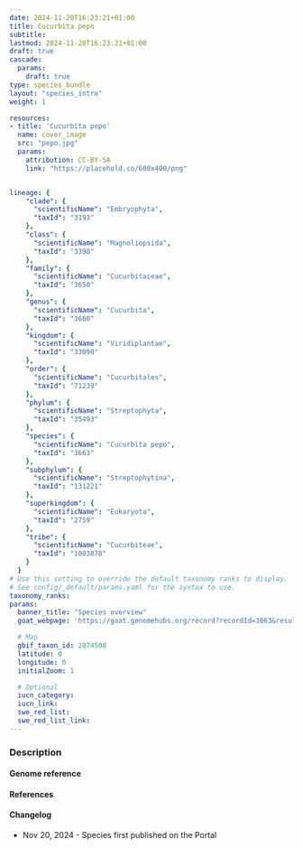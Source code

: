 ```yaml
---
date: 2024-11-20T16:23:21+01:00
title: Cucurbita pepo
subtitle:
lastmod: 2024-11-20T16:23:21+01:00
draft: true
cascade:
  params:
    draft: true
type: species_bundle
layout: "species_intro"
weight: 1

resources:
- title: 'Cucurbita pepo'
  name: cover_image
  src: "pepo.jpg"
  params:
    attribution: CC-BY-SA
    link: "https://placehold.co/600x400/png"


lineage: {
    "clade": {
      "scientificName": "Embryophyta",
      "taxId": "3193"
    },
    "class": {
      "scientificName": "Magnoliopsida",
      "taxId": "3398"
    },
    "family": {
      "scientificName": "Cucurbitaceae",
      "taxId": "3650"
    },
    "genus": {
      "scientificName": "Cucurbita",
      "taxId": "3660"
    },
    "kingdom": {
      "scientificName": "Viridiplantae",
      "taxId": "33090"
    },
    "order": {
      "scientificName": "Cucurbitales",
      "taxId": "71239"
    },
    "phylum": {
      "scientificName": "Streptophyta",
      "taxId": "35493"
    },
    "species": {
      "scientificName": "Cucurbita pepo",
      "taxId": "3663"
    },
    "subphylum": {
      "scientificName": "Streptophytina",
      "taxId": "131221"
    },
    "superkingdom": {
      "scientificName": "Eukaryota",
      "taxId": "2759"
    },
    "tribe": {
      "scientificName": "Cucurbiteae",
      "taxId": "1003878"
    }
  }
# Use this setting to override the default taxonomy ranks to display.
# See config/_default/params.yaml for the syntax to use.
taxonomy_ranks:
params:
  banner_title: "Species overview"
  goat_webpage: 'https://goat.genomehubs.org/record?recordId=3663&result=taxon&taxonomy=ncbi'

  # Map
  gbif_taxon_id: 2874508
  latitude: 0
  longitude: 0
  initialZoom: 1

  # Optional
  iucn_category:
  iucn_link:
  swe_red_list:
  swe_red_list_link:
---
```


### Description

#### Genome reference

#### References

#### Changelog

- Nov 20, 2024 - Species first published on the Portal
